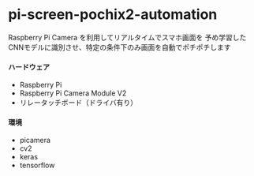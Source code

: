 # pi-screen-pochix2-automation

Raspberry Pi Camera を利用してリアルタイムでスマホ画面を
予め学習したCNNモデルに識別させ、特定の条件下のみ画面を自動でポチポチします

#### ハードウェア

+ Raspberry Pi
+ Raspberry Pi Camera Module V2
+ リレータッチボード（ドライバ有り）

#### 環境

+ picamera
+ cv2
+ keras
+ tensorflow

